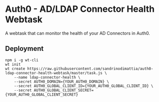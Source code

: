 # Auth0 - AD/LDAP Connector Health Webtask

A webtask that can monitor the health of your AD Connectors in Auth0.

## Deployment

```
npm i -g wt-cli
wt init
wt create https://raw.githubusercontent.com/sandrinodimattia/auth0-ldap-connector-health-webtask/master/task.js \
    --name ldap-connector-health \
    --secret AUTH0_DOMAIN={YOUR_AUTH0_DOMAIN} \
    --secret AUTH0_GLOBAL_CLIENT_ID={YOUR_AUTH0_GLOBAL_CLIENT_ID} \
    --secret AUTH0_GLOBAL_CLIENT_SECRET={YOUR_AUTH0_GLOBAL_CLIENT_SECRET}
```

